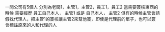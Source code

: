 一間公司有5個人
分別為老闆1，主管1，主管2，員工1，員工2
當需要簽核東西的時候 需要經歷 員工自己本人， 主管1 或是 自己本人， 主管2
但有的時候主管會請假找代理人，把主管1的簽核讓主管2來幫他簽，即使是代理前的單子，也可以簽
會標註原來的人和代理的人


